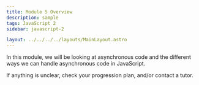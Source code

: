 ```yaml
---
title: Module 5 Overview
description: sample
tags: JavaScript 2
sidebar: javascript-2

layout: ../../../../layouts/MainLayout.astro
---
```


In this module, we will be looking at asynchronous code and the different ways we can handle asynchronous code in JavaScript.

If anything is unclear, check your progression plan, and/or contact a tutor.
